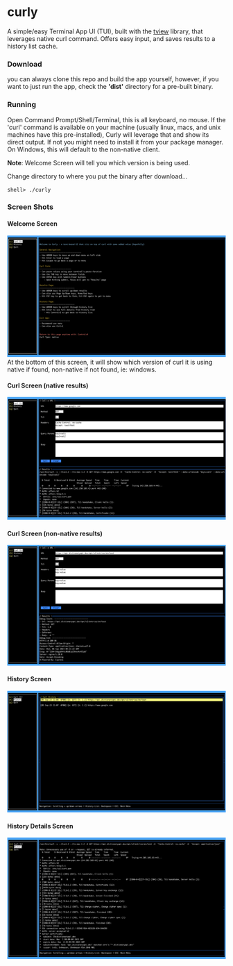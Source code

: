 # curly
A simple/easy Terminal App UI (TUI), built with the [tview](https://github.com/rivo/tview) library, that leverages native curl command. Offers easy input, and saves results to a history list cache. 

### Download
you can always clone this repo and build the app yourself, however, if you want to just run the app, check the **'dist'** directory for a pre-built binary.

### Running
Open Command Prompt/Shell/Terminal, this is all keyboard, no mouse. If the 'curl' command is available on your machine (usually linux, macs, and unix machines have this pre-installed), Curly will leverage that and show its direct output. If not you might need to install it from your package manager. On Windows, this will default to the non-native client. 

**Note**: Welcome Screen will tell you which version is being used.

Change directory to where you put the binary after download...
``` 
shell> ./curly 
```

### Screen Shots
#### Welcome Screen
![picture alt](./scrnshts/welcome_screen.png)
At the bottom of this screen, it will show which version of curl it is using
native if found, non-native if not found, ie: windows.

#### Curl Screen (native results)
![picture alt](./scrnshts/native_curl_results.png)

#### Curl Screen (non-native results)
![picture alt](./scrnshts/curl_screen_nonnative.png)

#### History Screen
![picture alt](./scrnshts/history_list_screen.png)

#### History Details Screen
![picture alt](./scrnshts/history_screen_detail.png)


